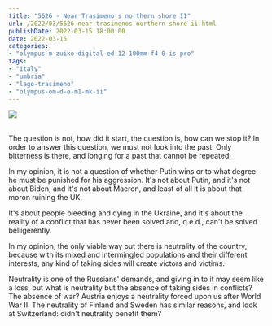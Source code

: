 ```yaml
---
title: "5626 - Near Trasimeno's northern shore II"
url: /2022/03/5626-near-trasimenos-northern-shore-ii.html
publishDate: 2022-03-15 18:00:00
date: 2022-03-15
categories:
- "olympus-m-zuiko-digital-ed-12-100mm-f4-0-is-pro"
tags:
- "italy"
- "umbria"
- "lago-trasimeno"
- "olympus-om-d-e-m1-mk-ii"
---
```

<div class="container">
<div class="center"><a target="_blank" href="https://d25zfm9zpd7gm5.cloudfront.net/1200x1200/2019/20190904_100501_lr.jpg"><img class="webfeedsFeaturedVisual" src="https://d25zfm9zpd7gm5.cloudfront.net/0600x0600/2019/20190904_100501_lr.jpg" /></a></div>
</div>
<br />

The question is not, how did it start, the question is, how
can we stop it? In order to answer this question, we must
not look into the past. Only bitterness is there, and
longing for a past that cannot be repeated.

In my opinion, it is not a question of whether Putin wins or
to what degree he must be punished for his aggression. It's
not about Putin, and it's not about Biden, and it's not
about Macron, and least of all it is about that moron
ruining the UK.

It's about people bleeding and dying in the Ukraine, and
it's about the reality of a conflict that has never been
solved and, q.e.d., can't be solved belligerently.

In my opinion, the only viable way out there is neutrality
of the country, because with its mixed and intermingled
populations and their different interests, any kind of
taking sides will create victors and victims. 

Neutrality is one of the Russians' demands, and giving in to
it may seem like a loss, but what is neutrality but the
absence of taking sides in conflicts? The absence of war?
Austria enjoys a neutrality forced upon us after World War
II. The neutrality of Finland and Sweden has similar
reasons, and look at Switzerland: didn't neutrality benefit
them?
